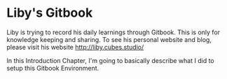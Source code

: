# Liby's Gitbook

Liby is trying to record his daily learnings through Gitbook. This is only for knowledge keeping and sharing. To see his personal website and blog, please visit his website [http:\/\/liby.cubes.studio\/](http://liby.cubes.studio/)

In this Introduction Chapter, I'm going to basically describe what I did to setup this Gitbook Environment.

